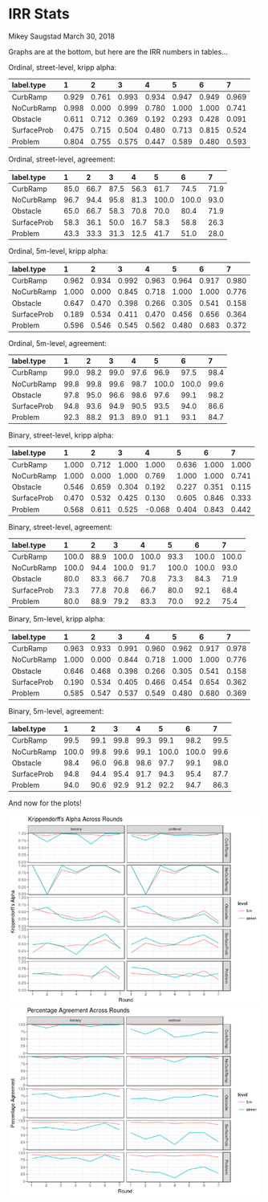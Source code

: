 IRR Stats
================
Mikey Saugstad
March 30, 2018

Graphs are at the bottom, but here are the IRR numbers in tables...

Ordinal, street-level, kripp alpha:

| label.type  | 1     | 2     | 3     | 4     | 5     | 6     | 7     |
|:------------|:------|:------|:------|:------|:------|:------|:------|
| CurbRamp    | 0.929 | 0.761 | 0.993 | 0.934 | 0.947 | 0.949 | 0.969 |
| NoCurbRamp  | 0.998 | 0.000 | 0.999 | 0.780 | 1.000 | 1.000 | 0.741 |
| Obstacle    | 0.611 | 0.712 | 0.369 | 0.192 | 0.293 | 0.428 | 0.091 |
| SurfaceProb | 0.475 | 0.715 | 0.504 | 0.480 | 0.713 | 0.815 | 0.524 |
| Problem     | 0.804 | 0.755 | 0.575 | 0.447 | 0.589 | 0.480 | 0.593 |

Ordinal, street-level, agreement:

| label.type  | 1    | 2    | 3    | 4    | 5     | 6     | 7    |
|:------------|:-----|:-----|:-----|:-----|:------|:------|:-----|
| CurbRamp    | 85.0 | 66.7 | 87.5 | 56.3 | 61.7  | 74.5  | 71.9 |
| NoCurbRamp  | 96.7 | 94.4 | 95.8 | 81.3 | 100.0 | 100.0 | 93.0 |
| Obstacle    | 65.0 | 66.7 | 58.3 | 70.8 | 70.0  | 80.4  | 71.9 |
| SurfaceProb | 58.3 | 36.1 | 50.0 | 16.7 | 58.3  | 58.8  | 26.3 |
| Problem     | 43.3 | 33.3 | 31.3 | 12.5 | 41.7  | 51.0  | 28.0 |

Ordinal, 5m-level, kripp alpha:

| label.type  | 1     | 2     | 3     | 4     | 5     | 6     | 7     |
|:------------|:------|:------|:------|:------|:------|:------|:------|
| CurbRamp    | 0.962 | 0.934 | 0.992 | 0.963 | 0.964 | 0.917 | 0.980 |
| NoCurbRamp  | 1.000 | 0.000 | 0.845 | 0.718 | 1.000 | 1.000 | 0.776 |
| Obstacle    | 0.647 | 0.470 | 0.398 | 0.266 | 0.305 | 0.541 | 0.158 |
| SurfaceProb | 0.189 | 0.534 | 0.411 | 0.470 | 0.456 | 0.656 | 0.364 |
| Problem     | 0.596 | 0.546 | 0.545 | 0.562 | 0.480 | 0.683 | 0.372 |

Ordinal, 5m-level, agreement:

| label.type  | 1    | 2    | 3    | 4    | 5     | 6     | 7    |
|:------------|:-----|:-----|:-----|:-----|:------|:------|:-----|
| CurbRamp    | 99.0 | 98.2 | 99.0 | 97.6 | 96.9  | 97.5  | 98.4 |
| NoCurbRamp  | 99.8 | 99.8 | 99.6 | 98.7 | 100.0 | 100.0 | 99.6 |
| Obstacle    | 97.8 | 95.0 | 96.6 | 98.6 | 97.6  | 99.1  | 98.2 |
| SurfaceProb | 94.8 | 93.6 | 94.9 | 90.5 | 93.5  | 94.0  | 86.6 |
| Problem     | 92.3 | 88.2 | 91.3 | 89.0 | 91.1  | 93.1  | 84.7 |

Binary, street-level, kripp alpha:

| label.type  | 1     | 2     | 3     | 4      | 5     | 6     | 7     |
|:------------|:------|:------|:------|:-------|:------|:------|:------|
| CurbRamp    | 1.000 | 0.712 | 1.000 | 1.000  | 0.636 | 1.000 | 1.000 |
| NoCurbRamp  | 1.000 | 0.000 | 1.000 | 0.769  | 1.000 | 1.000 | 0.741 |
| Obstacle    | 0.546 | 0.659 | 0.304 | 0.192  | 0.227 | 0.351 | 0.115 |
| SurfaceProb | 0.470 | 0.532 | 0.425 | 0.130  | 0.605 | 0.846 | 0.333 |
| Problem     | 0.568 | 0.611 | 0.525 | -0.068 | 0.404 | 0.843 | 0.442 |

Binary, street-level, agreement:

| label.type  | 1     | 2    | 3     | 4     | 5     | 6     | 7     |
|:------------|:------|:-----|:------|:------|:------|:------|:------|
| CurbRamp    | 100.0 | 88.9 | 100.0 | 100.0 | 93.3  | 100.0 | 100.0 |
| NoCurbRamp  | 100.0 | 94.4 | 100.0 | 91.7  | 100.0 | 100.0 | 93.0  |
| Obstacle    | 80.0  | 83.3 | 66.7  | 70.8  | 73.3  | 84.3  | 71.9  |
| SurfaceProb | 73.3  | 77.8 | 70.8  | 66.7  | 80.0  | 92.1  | 68.4  |
| Problem     | 80.0  | 88.9 | 79.2  | 83.3  | 70.0  | 92.2  | 75.4  |

Binary, 5m-level, kripp alpha:

| label.type  | 1     | 2     | 3     | 4     | 5     | 6     | 7     |
|:------------|:------|:------|:------|:------|:------|:------|:------|
| CurbRamp    | 0.963 | 0.933 | 0.991 | 0.960 | 0.962 | 0.917 | 0.978 |
| NoCurbRamp  | 1.000 | 0.000 | 0.844 | 0.718 | 1.000 | 1.000 | 0.776 |
| Obstacle    | 0.646 | 0.468 | 0.398 | 0.266 | 0.305 | 0.541 | 0.158 |
| SurfaceProb | 0.190 | 0.534 | 0.405 | 0.466 | 0.454 | 0.654 | 0.362 |
| Problem     | 0.585 | 0.547 | 0.537 | 0.549 | 0.480 | 0.680 | 0.369 |

Binary, 5m-level, agreement:

| label.type  | 1     | 2    | 3    | 4    | 5     | 6     | 7    |
|:------------|:------|:-----|:-----|:-----|:------|:------|:-----|
| CurbRamp    | 99.5  | 99.1 | 99.8 | 99.3 | 99.1  | 98.2  | 99.5 |
| NoCurbRamp  | 100.0 | 99.8 | 99.6 | 99.1 | 100.0 | 100.0 | 99.6 |
| Obstacle    | 98.4  | 96.0 | 96.8 | 98.6 | 97.7  | 99.1  | 98.0 |
| SurfaceProb | 94.8  | 94.4 | 95.4 | 91.7 | 94.3  | 95.4  | 87.7 |
| Problem     | 94.0  | 90.6 | 92.9 | 91.2 | 92.2  | 94.7  | 86.3 |

And now for the plots!

![](irr_stats_files/figure-markdown_github-ascii_identifiers/lattice.plots-1.png)![](irr_stats_files/figure-markdown_github-ascii_identifiers/lattice.plots-2.png)
